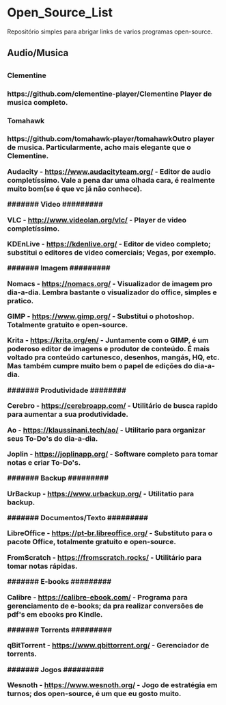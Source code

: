 # Open_Source_List
Repositório simples para abrigar links de varios programas open-source.


<h2>Audio/Musica<h2>

<h3>Clementine<h3>
  https://github.com/clementine-player/Clementine
  Player de musica completo.

<h3>Tomahawk<h3><a>https://github.com/tomahawk-player/tomahawk<a>Outro player de musica. Particularmente, acho mais elegante que o Clementine.

Audacity - https://www.audacityteam.org/ - Editor de audio completíssimo. Vale a pena dar uma olhada cara, é realmente muito bom(se é que vc já não conhece).


####### Video #########

VLC - http://www.videolan.org/vlc/ - Player de video completíssimo.

KDEnLive - https://kdenlive.org/ - Editor de video completo; substitui o editores de video comerciais; Vegas, por exemplo.


####### Imagem #########

Nomacs - https://nomacs.org/ - Visualizador de imagem pro dia-a-dia. Lembra bastante o visualizador do office, simples e pratico.

GIMP - https://www.gimp.org/ - Substitui o photoshop. Totalmente gratuito e open-source.

Krita - https://krita.org/en/ - Juntamente com o GIMP, é um poderoso editor de imagens e produtor de conteúdo. É mais voltado pra conteúdo cartunesco, desenhos, mangás, HQ, etc. Mas também cumpre muito bem o papel de edições do dia-a-dia.


####### Produtividade ########

Cerebro - https://cerebroapp.com/ - Utilitário de busca rapido para aumentar a sua produtividade.

Ao - https://klaussinani.tech/ao/ - Utilitario para organizar seus To-Do's do dia-a-dia.

Joplin - https://joplinapp.org/ - Software completo para tomar notas e criar To-Do's.


####### Backup #########

UrBackup - https://www.urbackup.org/ - Utilitatio para backup.

####### Documentos/Texto #########

LibreOffice - https://pt-br.libreoffice.org/ - Substituto para o pacote Office, totalmente gratuito e open-source.

FromScratch - https://fromscratch.rocks/ - Utilitário para tomar notas rápidas.

####### E-books #########

Calibre - https://calibre-ebook.com/ - Programa para gerenciamento de e-books; da pra realizar conversões de pdf's em ebooks pro Kindle.


####### Torrents #########

qBitTorrent - https://www.qbittorrent.org/ - Gerenciador de torrents.


####### Jogos #########

Wesnoth - https://www.wesnoth.org/ - Jogo de estratégia em turnos; dos open-source, é um que eu gosto muito.
